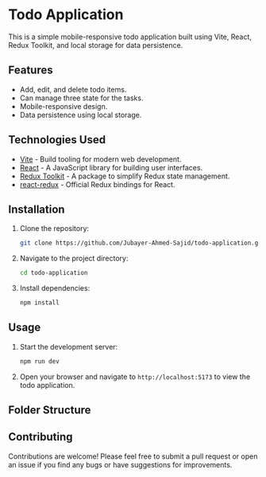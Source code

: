 # Todo Application

This is a simple mobile-responsive todo application built using Vite, React, Redux Toolkit, and local storage for data persistence.

## Features

- Add, edit, and delete todo items.
- Can manage three state for the tasks.
- Mobile-responsive design.
- Data persistence using local storage.

## Technologies Used

- [Vite](https://vitejs.dev/) - Build tooling for modern web development.
- [React](https://reactjs.org/) - A JavaScript library for building user interfaces.
- [Redux Toolkit](https://redux-toolkit.js.org/) - A package to simplify Redux state management.
- [react-redux](https://react-redux.js.org/) - Official Redux bindings for React.


## Installation

1. Clone the repository:

   ```bash
   git clone https://github.com/Jubayer-Ahmed-Sajid/todo-application.git
   ```

2. Navigate to the project directory:

   ```bash
   cd todo-application
   ```

3. Install dependencies:

   ```bash
   npm install
   ```

## Usage

1. Start the development server:

   ```bash
   npm run dev
   ```

2. Open your browser and navigate to `http://localhost:5173` to view the todo application.

## Folder Structure



## Contributing

Contributions are welcome! Please feel free to submit a pull request or open an issue if you find any bugs or have suggestions for improvements.




